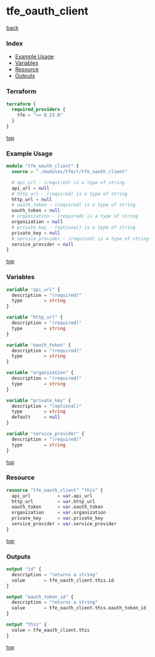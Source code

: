 # tfe_oauth_client

[back](../tfe.md)

### Index

- [Example Usage](#example-usage)
- [Variables](#variables)
- [Resource](#resource)
- [Outputs](#outputs)

### Terraform

```terraform
terraform {
  required_providers {
    tfe = ">= 0.23.0"
  }
}
```

[top](#index)

### Example Usage

```terraform
module "tfe_oauth_client" {
  source = "./modules/tfe/r/tfe_oauth_client"

  # api_url - (required) is a type of string
  api_url = null
  # http_url - (required) is a type of string
  http_url = null
  # oauth_token - (required) is a type of string
  oauth_token = null
  # organization - (required) is a type of string
  organization = null
  # private_key - (optional) is a type of string
  private_key = null
  # service_provider - (required) is a type of string
  service_provider = null
}
```

[top](#index)

### Variables

```terraform
variable "api_url" {
  description = "(required)"
  type        = string
}

variable "http_url" {
  description = "(required)"
  type        = string
}

variable "oauth_token" {
  description = "(required)"
  type        = string
}

variable "organization" {
  description = "(required)"
  type        = string
}

variable "private_key" {
  description = "(optional)"
  type        = string
  default     = null
}

variable "service_provider" {
  description = "(required)"
  type        = string
}
```

[top](#index)

### Resource

```terraform
resource "tfe_oauth_client" "this" {
  api_url          = var.api_url
  http_url         = var.http_url
  oauth_token      = var.oauth_token
  organization     = var.organization
  private_key      = var.private_key
  service_provider = var.service_provider
}
```

[top](#index)

### Outputs

```terraform
output "id" {
  description = "returns a string"
  value       = tfe_oauth_client.this.id
}

output "oauth_token_id" {
  description = "returns a string"
  value       = tfe_oauth_client.this.oauth_token_id
}

output "this" {
  value = tfe_oauth_client.this
}
```

[top](#index)